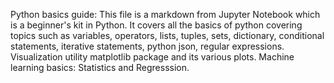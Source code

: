 Python basics guide:
This file is a markdown from Jupyter Notebook which is a beginner's kit in Python. It covers all the basics of python covering topics such as variables, operators, lists, tuples, sets, dictionary, conditional statements, iterative statements, python json, regular expressions.
Visualization utility matplotlib package and its various plots.
Machine learning basics: Statistics and Regresssion.
